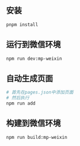## 安装

```sh
pnpm install
```

## 运行到微信环境

```sh
npm run dev:mp-weixin
```

## 自动生成页面

```sh
# 首先在pages.json中添加页面
# 然后执行
npm run add
```

## 构建到微信环境

```sh
npm run build:mp-weixin
```
